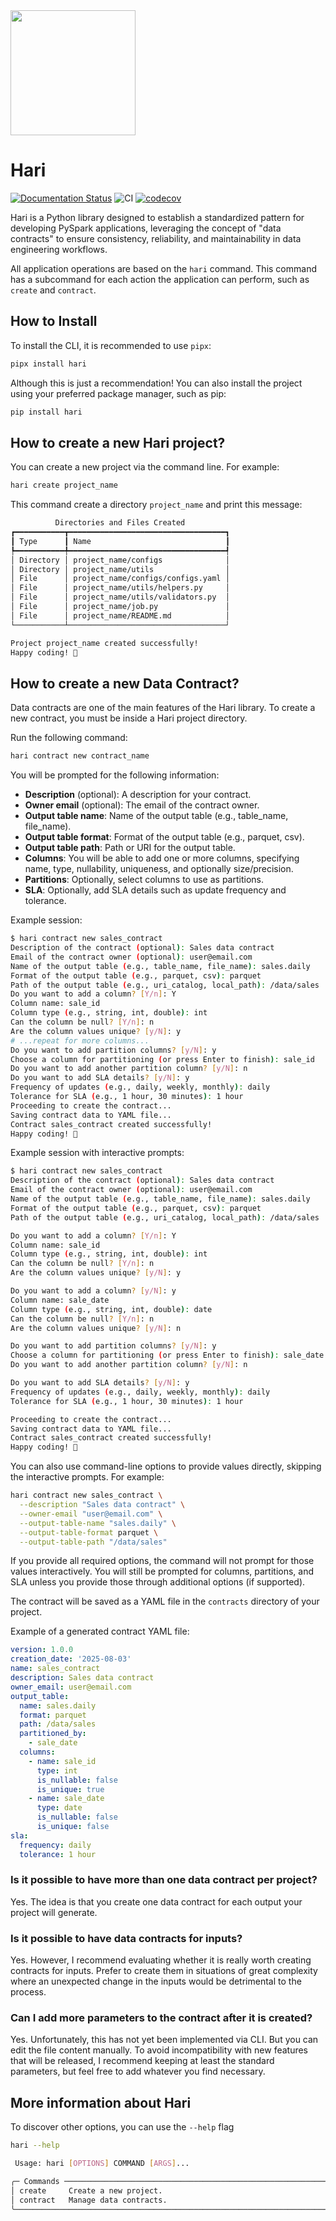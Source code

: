 <img src="https://hari-data.readthedocs.io/en/latest/assets/logo.png" width="200">

# Hari

[![Documentation Status](https://app.readthedocs.org/projects/hari-data/badge/?version=latest)](https://hari-data.readthedocs.io/en/latest/?badge=latest) 
![CI](https://github.com/julioszeferino/hari/actions/workflows/pipeline.yml/badge.svg) 
[![codecov](https://codecov.io/gh/julioszeferino/hari/graph/badge.svg?token=W55X6CYP96)](https://codecov.io/gh/julioszeferino/hari)



Hari is a Python library designed to establish a standardized pattern for developing PySpark applications, leveraging the concept of "data contracts" to ensure consistency, reliability, and maintainability in data engineering workflows.

All application operations are based on the `hari` command. This command has a subcommand for each action the application can perform, such as `create` and `contract`.

## How to Install

To install the CLI, it is recommended to use `pipx`:

```bash
pipx install hari
```

Although this is just a recommendation! You can also install the project using your preferred package manager, such as pip:

```bash
pip install hari
```

## How to create a new Hari project?

You can create a new project via the command line. For example:

```bash
hari create project_name
```

This command create a directory `project_name` and print this message:

```bash
          Directories and Files Created          
┏━━━━━━━━━━━┳━━━━━━━━━━━━━━━━━━━━━━━━━━━━━━━━━━━┓
┃ Type      ┃ Name                              ┃
┡━━━━━━━━━━━╇━━━━━━━━━━━━━━━━━━━━━━━━━━━━━━━━━━━┩
│ Directory │ project_name/configs              │
│ Directory │ project_name/utils                │
│ File      │ project_name/configs/configs.yaml │
│ File      │ project_name/utils/helpers.py     │
│ File      │ project_name/utils/validators.py  │
│ File      │ project_name/job.py               │
│ File      │ project_name/README.md            │
└───────────┴───────────────────────────────────┘

Project project_name created successfully!
Happy coding! 🚀
```

## How to create a new Data Contract?

Data contracts are one of the main features of the Hari library. To create a new contract, you must be inside a Hari project directory.

Run the following command:

```bash
hari contract new contract_name
```

You will be prompted for the following information:

- **Description** (optional): A description for your contract.
- **Owner email** (optional): The email of the contract owner.
- **Output table name**: Name of the output table (e.g., table_name, file_name).
- **Output table format**: Format of the output table (e.g., parquet, csv).
- **Output table path**: Path or URI for the output table.
- **Columns**: You will be able to add one or more columns, specifying name, type, nullability, uniqueness, and optionally size/precision.
- **Partitions**: Optionally, select columns to use as partitions.
- **SLA**: Optionally, add SLA details such as update frequency and tolerance.

Example session:

```bash
$ hari contract new sales_contract
Description of the contract (optional): Sales data contract
Email of the contract owner (optional): user@email.com
Name of the output table (e.g., table_name, file_name): sales.daily
Format of the output table (e.g., parquet, csv): parquet
Path of the output table (e.g., uri_catalog, local_path): /data/sales
Do you want to add a column? [Y/n]: Y
Column name: sale_id
Column type (e.g., string, int, double): int
Can the column be null? [Y/n]: n
Are the column values unique? [y/N]: y
# ...repeat for more columns...
Do you want to add partition columns? [y/N]: y
Choose a column for partitioning (or press Enter to finish): sale_id
Do you want to add another partition column? [y/N]: n
Do you want to add SLA details? [y/N]: y
Frequency of updates (e.g., daily, weekly, monthly): daily
Tolerance for SLA (e.g., 1 hour, 30 minutes): 1 hour
Proceeding to create the contract...
Saving contract data to YAML file...
Contract sales_contract created successfully!
Happy coding! 🚀
```

Example session with interactive prompts:

```bash
$ hari contract new sales_contract
Description of the contract (optional): Sales data contract
Email of the contract owner (optional): user@email.com
Name of the output table (e.g., table_name, file_name): sales.daily
Format of the output table (e.g., parquet, csv): parquet
Path of the output table (e.g., uri_catalog, local_path): /data/sales

Do you want to add a column? [Y/n]: Y
Column name: sale_id
Column type (e.g., string, int, double): int
Can the column be null? [Y/n]: n
Are the column values unique? [y/N]: y

Do you want to add a column? [y/N]: y
Column name: sale_date
Column type (e.g., string, int, double): date
Can the column be null? [Y/n]: n
Are the column values unique? [y/N]: n

Do you want to add partition columns? [y/N]: y
Choose a column for partitioning (or press Enter to finish): sale_date
Do you want to add another partition column? [y/N]: n

Do you want to add SLA details? [y/N]: y
Frequency of updates (e.g., daily, weekly, monthly): daily
Tolerance for SLA (e.g., 1 hour, 30 minutes): 1 hour

Proceeding to create the contract...
Saving contract data to YAML file...
Contract sales_contract created successfully!
Happy coding! 🚀
```

You can also use command-line options to provide values directly, skipping the interactive prompts. For example:

```bash
hari contract new sales_contract \
  --description "Sales data contract" \
  --owner-email "user@email.com" \
  --output-table-name "sales.daily" \
  --output-table-format parquet \
  --output-table-path "/data/sales"
```

If you provide all required options, the command will not prompt for those values interactively. You will still be prompted for columns, partitions, and SLA unless you provide those through additional options (if supported).

The contract will be saved as a YAML file in the `contracts` directory of your project.

Example of a generated contract YAML file:

```yaml
version: 1.0.0
creation_date: '2025-08-03'
name: sales_contract
description: Sales data contract
owner_email: user@email.com
output_table:
  name: sales.daily
  format: parquet
  path: /data/sales
  partitioned_by:
    - sale_date
  columns:
    - name: sale_id
      type: int
      is_nullable: false
      is_unique: true
    - name: sale_date
      type: date
      is_nullable: false
      is_unique: false
sla:
  frequency: daily
  tolerance: 1 hour
```

### Is it possible to have more than one data contract per project?

Yes. The idea is that you create one data contract for each output your project will generate.

### Is it possible to have data contracts for inputs?

Yes. However, I recommend evaluating whether it is really worth creating contracts for inputs. Prefer to create them in situations of great complexity where an unexpected change in the inputs would be detrimental to the process.

### Can I add more parameters to the contract after it is created?

Yes. Unfortunately, this has not yet been implemented via CLI. But you can edit the file content manually. To avoid incompatibility with new features that will be released, I recommend keeping at least the standard parameters, but feel free to add whatever you find necessary.

## More information about Hari

To discover other options, you can use the `--help` flag

```bash
hari --help
```
```bash
 Usage: hari [OPTIONS] COMMAND [ARGS]...         

╭─ Commands ──────────────────────────────────────────────────────────────────────────────────────────────────────────────────────────────────────────────────────────────────────────────────────────────────────────────────────────────────────────╮
│ create     Create a new project.                                                                                                                                                                                                                    │
│ contract   Manage data contracts.                                                                                                                                                                                                                   │
╰─────────────────────────────────────────────────────────────────────────────────────────────────────────────────────────────────────────────────────────────────────────────────────────────────────────────────────────────────────────────────────╯
```
